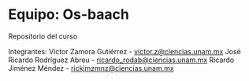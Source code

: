 # Equipo: Os-baach
Repositorio del curso

Integrantes:
Víctor Zamora Gutiérrez  - victor.z@ciencias.unam.mx
José Ricardo Rodríguez Abreu - ricardo_rodab@ciencias.unam.mx
Ricardo Jiménez Méndez - rickjmzmnz@ciencias.unam.mx

